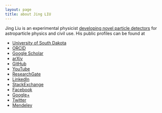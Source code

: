 ```yaml
---
layout: page
title: about Jing LIU
---
```


Jing Liu is an experimental physicist [developing novel particle detectors](/rdlab) for
astroparticle physics and civil use. His public profiles can be found at

- [University of South Dakota](http://www.usd.edu/faculty-and-staff/Jing-Liu)
- [ORCID](http://orcid.org/0000-0003-1869-2407)
- [Google Scholar](https://scholar.google.com/citations?user=yKumdPcAAAAJ)
- [arXiv](http://arxiv.org/a/liu_j_2)
- [GitHub](https://github.com/jintonic)
- [YouTube](https://www.youtube.com/channel/UCQd4wp1ehUPXVHLjqYAMR3g)
- [ResearchGate](https://www.researchgate.net/profile/Jing_Liu117)
- [LinkedIn](https://www.linkedin.com/in/jingliuphys)
- [StackExchange](http://stackexchange.com/users/2014017/jing)
- [Facebook](https://www.facebook.com/liu.jing.501)
- [Google+](https://plus.google.com/101717075408086641466)
- [Twitter](https://twitter.com/jingliusd)
- [Mendeley](http://www.mendeley.com/profiles/jing-liu36)
